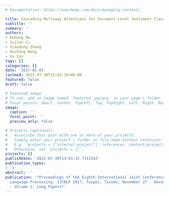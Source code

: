 ```yaml
---
# Documentation: https://wowchemy.com/docs/managing-content/

title: Cascading Multiway Attentions for Document-Level Sentiment Classification
subtitle: ''
summary: ''
authors:
- Dehong Ma
- Sujian Li
- Xiaodong Zhang
- Houfeng Wang
- Xu Sun
tags: []
categories: []
date: '2017-01-01'
lastmod: 2022-07-30T21:03:16+08:00
featured: false
draft: false

# Featured image
# To use, add an image named `featured.jpg/png` to your page's folder.
# Focal points: Smart, Center, TopLeft, Top, TopRight, Left, Right, BottomLeft, Bottom, BottomRight.
image:
  caption: ''
  focal_point: ''
  preview_only: false

# Projects (optional).
#   Associate this post with one or more of your projects.
#   Simply enter your project's folder or file name without extension.
#   E.g. `projects = ["internal-project"]` references `content/project/deep-learning/index.md`.
#   Otherwise, set `projects = []`.
projects: []
publishDate: '2022-07-30T13:03:15.731154Z'
publication_types:
- '1'
abstract: ''
publication: '*Proceedings of the Eighth International Joint Conference on Natural
  Language Processing, IJCNLP 2017, Taipei, Taiwan, November 27 - December 1, 2017
  - Volume 1: Long Papers*'
---
```

